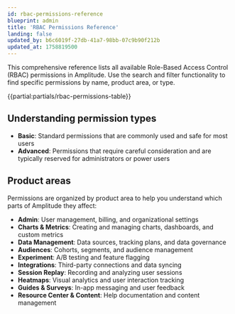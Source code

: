 ```yaml
---
id: rbac-permissions-reference
blueprint: admin
title: 'RBAC Permissions Reference'
landing: false
updated_by: b6c6019f-27db-41a7-98bb-07c9b90f212b
updated_at: 1758819500
---
```


This comprehensive reference lists all available Role-Based Access Control (RBAC) permissions in Amplitude. Use the search and filter functionality to find specific permissions by name, product area, or type.

{{partial:partials/rbac-permissions-table}}

## Understanding permission types

- **Basic**: Standard permissions that are commonly used and safe for most users
- **Advanced**: Permissions that require careful consideration and are typically reserved for administrators or power users

## Product areas

Permissions are organized by product area to help you understand which parts of Amplitude they affect:

- **Admin**: User management, billing, and organizational settings
- **Charts & Metrics**: Creating and managing charts, dashboards, and custom metrics
- **Data Management**: Data sources, tracking plans, and data governance
- **Audiences**: Cohorts, segments, and audience management
- **Experiment**: A/B testing and feature flagging
- **Integrations**: Third-party connections and data syncing
- **Session Replay**: Recording and analyzing user sessions
- **Heatmaps**: Visual analytics and user interaction tracking
- **Guides & Surveys**: In-app messaging and user feedback
- **Resource Center & Content**: Help documentation and content management
